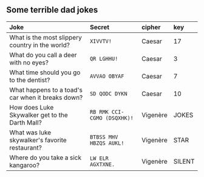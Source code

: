 ## Some terrible dad jokes

| Joke | Secret | cipher | key |
|:------------------------------------------------------------------------|:--------------------|:------------------|:--------------|
|What is the most slippery country in the world? | `XIVVTV!` | Caesar | 17 |
|What do you call a deer with no eyes? | `QR LGHHU!` | Caesar | 3 |
|What time should you go to the dentist?| `AVVAO OBYAF` |Caesar| 7 |
|What happens to a toad's car when it breaks down?| `SD QODC DYKN` |Caesar| 10 |
|How does Luke Skywalker get to the Darth Mall?| `RB RMK CCI-CGMO (DSQXHK)!` |Vigenère| JOKES |
|What was luke skywalker's favorite restaurant?| `BTBSS MHV HBZQS AUKL!` |Vigenère| STAR |
|Where do you take a sick kangaroo?| `LW ELR AGXTXNE.` |Vigenère| SILENT |
